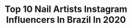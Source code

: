 ---
title: Top 10 Nail Artists Instagram Influencers In Brazil In 2020
description: >-
  Find top nail artists Instagram influencers in Brazil in 2020. Most popular hashtags: #nails #unhas #unhasdecoradas #unhaslindas.
platform: Instagram
profiles:
  - username: "robertamunis"
    fullname: >-
      Roberta Munis
    location: "Brazil"
    followers: 29068
    engagement: 128
    commentsToLikes: 0.054473
    avatar: "https://scontent-lhr8-1.cdninstagram.com/v/t51.2885-19/s320x320/91259016_528103951228680_5668821471636488192_n.jpg?_nc_ht=scontent-lhr8-1.cdninstagram.com&_nc_ohc=a0XEta6oVRgAX9Nw21G&oh=f0c8785d0c60c63af3f7dc474c62d24f&oe=5EB541D1"
    verified: false
    hashtags: "#jewelrynails, #frech, #publi, #perolas"
  - username: "mary_unhas_belas"
    fullname: >-
      Mary unhas belas
    location: "Brazil"
    followers: 6071
    engagement: 841
    commentsToLikes: 0.166954
    avatar: "https://scontent-ams4-1.cdninstagram.com/v/t51.2885-19/s320x320/84638720_776579949495679_1983413096974123008_n.jpg?_nc_ht=scontent-ams4-1.cdninstagram.com&_nc_ohc=FjFKz2zbaM4AX-WZ3H9&oh=7792c88efc3b3f7896cbabc2c4562c8c&oe=5EB946EC"
    verified: false
    hashtags: "#unhasalongadas, #esmalteimpala, #artaunhas, #cliqueunhas"
  - username: "milenamaiaol"
    fullname: >-
      Milena Maia
    location: "Brazil"
    followers: 48059
    engagement: 172
    commentsToLikes: 0.074442
    avatar: "https://scontent-lhr8-1.cdninstagram.com/v/t51.2885-19/s320x320/81196010_3253142358045657_6202350143165956096_n.jpg?_nc_ht=scontent-lhr8-1.cdninstagram.com&_nc_ohc=UmqY7RMg7nwAX-gZxko&oh=f68fce5792f9112112acb0218a2779a0&oe=5EB995B2"
    verified: false
    hashtags: "#modapameninas, #fashionstyle, #3em1, #ootd"
  - username: "carlacarrilho_"
    fullname: >-
      𝑪𝑨𝑹𝑳𝑨  𝑺𝑶𝑭𝑰𝑨
    location: "Brazil"
    followers: 26842
    engagement: 440
    commentsToLikes: 0.009007
    avatar: "https://scontent-lhr8-1.cdninstagram.com/v/t51.2885-19/s320x320/66637734_2439756242922294_97130367571460096_n.jpg?_nc_ht=scontent-lhr8-1.cdninstagram.com&_nc_ohc=9V7FYPNV8-AAX-bEHrP&oh=57a8923f8e22a7d86ccaacf1986355b8&oe=5EBA11B8"
    verified: false
    hashtags: "#praiadorelogio, #suplementosalimentares, #amazing, #portugal"
  - username: "luana_nailfashion"
    fullname: >-
      𝓛𝓾𝓪𝓷𝓪  𝓝𝓪𝓲𝓵  𝓕𝓪𝓼𝓱𝓲𝓸𝓷
    location: "Brazil"
    followers: 30691
    engagement: 217
    commentsToLikes: 0.048150
    avatar: "https://scontent-lhr8-1.cdninstagram.com/v/t51.2885-19/s320x320/84985731_1829393897191323_39231158994599936_n.jpg?_nc_ht=scontent-lhr8-1.cdninstagram.com&_nc_ohc=nLZ7K_ZEFEQAX_JAHZW&oh=49156bd4e59cf54e6ee8444c7a8d2325&oe=5EBA7D66"
    verified: false
    hashtags: "#unhas, #deus, #repost, #unhasgoiania"
  - username: "andressasotooka"
    fullname: >-
      Nails 💁🏻🎙️🎙💅🏻💋
    location: "Brazil"
    followers: 34247
    engagement: 202
    commentsToLikes: 0.085927
    avatar: "https://scontent-lhr8-1.cdninstagram.com/v/t51.2885-19/s320x320/84061716_203528030792189_1378478768787554304_n.jpg?_nc_ht=scontent-lhr8-1.cdninstagram.com&_nc_ohc=fLX9s84C9sAAX_b0dt5&oh=47ce1b7fb821e82632000f00a6305dd3&oe=5EB926EA"
    verified: false
    hashtags: "#instawag, #muito, #suamohda, #makeup"
  - username: "nails_decoradas"
    fullname: >-
      Luciana Karine
    location: "Brazil"
    followers: 159544
    engagement: 137
    commentsToLikes: 0.106028
    avatar: "https://scontent-lhr8-1.cdninstagram.com/v/t51.2885-19/s320x320/91922286_846373405831384_7862587828952104960_n.jpg?_nc_ht=scontent-lhr8-1.cdninstagram.com&_nc_ohc=h-s5ibUESD4AX9UFu1e&oh=b823f457528d38f38896bb368240de82&oe=5EBA75FE"
    verified: false
    hashtags: "#cores, #nails, #coloramadasemana, #instagood"
  - username: "anameliaunhasfinas"
    fullname: >-
      Ana Amelia 🌷
    location: "Brazil"
    followers: 14439
    engagement: 338
    commentsToLikes: 0.017758
    avatar: "https://scontent-ams4-1.cdninstagram.com/vp/a9c98b6ea97e29b285abe5b7e5bade76/5E24DAF4/t51.2885-19/s320x320/69483691_426466474635094_5907727408273817600_n.jpg?_nc_ht=scontent-ams4-1.cdninstagram.com"
    verified: false
    hashtags: "#instanaturelover, #sereia, #nailsmagazine, #nailsartaddict"
  - username: "yasmedeir0s"
    fullname: >-
      YASMIM MEDEIROS
    location: "Brazil"
    followers: 6860
    engagement: 663
    commentsToLikes: 0.131638
    avatar: "https://scontent-lhr8-1.cdninstagram.com/v/t51.2885-19/s320x320/90087503_148439083077388_6721313682946523136_n.jpg?_nc_ht=scontent-lhr8-1.cdninstagram.com&_nc_ohc=ncclCQD-CiQAX-2lKTU&oh=49a4dd454890c7d91a21e1a2a718a163&oe=5EAEF785"
    verified: false
    hashtags: "#unhasdediva, #maquiagembrasil, #unhasdegel, #collabchallenge"
  - username: "joanafreitasaraujo"
    fullname: >-
      Joana Araújo
    location: "Brazil"
    followers: 51337
    engagement: 171
    commentsToLikes: 0.034555
    avatar: "https://scontent-lht6-1.cdninstagram.com/v/t51.2885-19/s320x320/20766341_278474899299439_8340533709501366272_a.jpg?_nc_ht=scontent-lht6-1.cdninstagram.com&_nc_ohc=i4FKYg9P-7IAX8WUL6T&oh=38f2336c1904263bfb676a8681a6c46e&oe=5EB2D1F3"
    verified: true
    hashtags: "#stayhome, #europe, #photooftheday, #turismo"
---